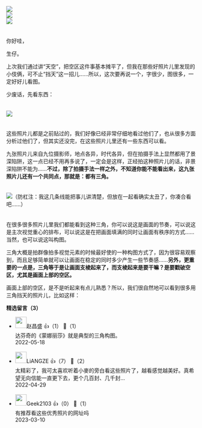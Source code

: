 [![](https://static001.geekbang.org/resource/image/58/a6/5891cbb0f8c03316cb05206ecae900a6.jpg?wh=750x360)](http://time.geekbang.org/column/article/510077)  
[![](https://static001.geekbang.org/resource/image/43/91/436e0ae54f5ee058c8a141627179f791.jpg?wh=750x360)](http://time.geekbang.org/column/article/510162)  
[![](https://static001.geekbang.org/resource/image/5f/0e/5fa4227f2cdaa1ef5f71d9664a4fa30e.jpg?wh=750x360)](http://time.geekbang.org/column/article/511576)

　  
你好哇，

生仔。

上次我们通过讲“天空”，把空区这件事基本摊平了，但我在那些好照片儿里发现的小伎俩，可不止“挡天”这一招儿……所以，这次要再说一个，字很少，图很多，一定好好儿看图。

少废话，先看东西：  
　

![](https://static001.geekbang.org/resource/image/85/c3/857b7f40e29c56debed190e111fc9cc3.jpg?wh=12165x8216)

　  
这些照片儿都是之前贴过的，我们好像已经非常仔细地看过他们了，也从很多方面分析过他们了，但其实还没完，在这些照片儿里还有一些东西可以看。

九张照片儿来自九位摄影师，地点各异，时代各异，但在拍摄手法上显然都用了景深陷阱，这一点已经不用再多说了，一定会是这样，正经拍这种照片儿的话，非景深陷阱不能为……**不过，除了拍摄手法一样之外，不知道你能不能看出来，这九张照片儿还有一个共同点，那就是：都有三角。**  
　

![](https://static001.geekbang.org/resource/image/f4/43/f4cbb4c2173eede9a1d8267c4740f243.jpg?wh=1920x1297 "（防杠注：我这几条线能把事儿讲清楚，但放在一起看确实太丑了，你凑合看吧……）")

　  
在很多很多照片儿里我们都能看到这种三角，你可以说这是画面的节奏，可以说这是主次视觉重心的排布，可以说这是在把画面填满的同时让画面有秩序的方式……当然，也可以说这叫构图。

三角大概是拍群像拍多视觉元素的时候最好使的一种构图方式了，因为很容易观察到，而且足够简单就可以让画面在稳定的同时多少产生一些节奏感……**另外，更重要的一点是，三角等于是让画面支棱起来了，而支棱起来是要干嘛？是要戳破空区，尤其是画面上部的空区。**

画面上部的空区，是不是听起来有点儿熟悉？所以，我们很自然地可以看到很多用三角挡天的照片儿，比如这样：
<div><strong>精选留言（3）</strong></div><ul>
<li><img src="https://static001.geekbang.org/account/avatar/00/10/9d/1f/efe2b327.jpg" width="30px"><span>赵昌盛</span> 👍（1） 💬（1）<div>达芬奇的《蒙娜丽莎》就是典型的三角构图。</div>2022-05-18</li><br/><li><img src="https://static001.geekbang.org/account/avatar/00/0f/be/bb/c089f246.jpg" width="30px"><span>LiANGZE</span> 👍（7） 💬（2）<div>太精彩了，我可太喜欢听着小麥的旁白看这些照片了，越看感觉越美好。真希望无向信能一直更下去，更个几百封、几千封...</div>2022-04-29</li><br/><li><img src="" width="30px"><span>Geek2103</span> 👍（0） 💬（1）<div>有推荐看这些优秀照片的网址吗</div>2023-03-10</li><br/>
</ul>